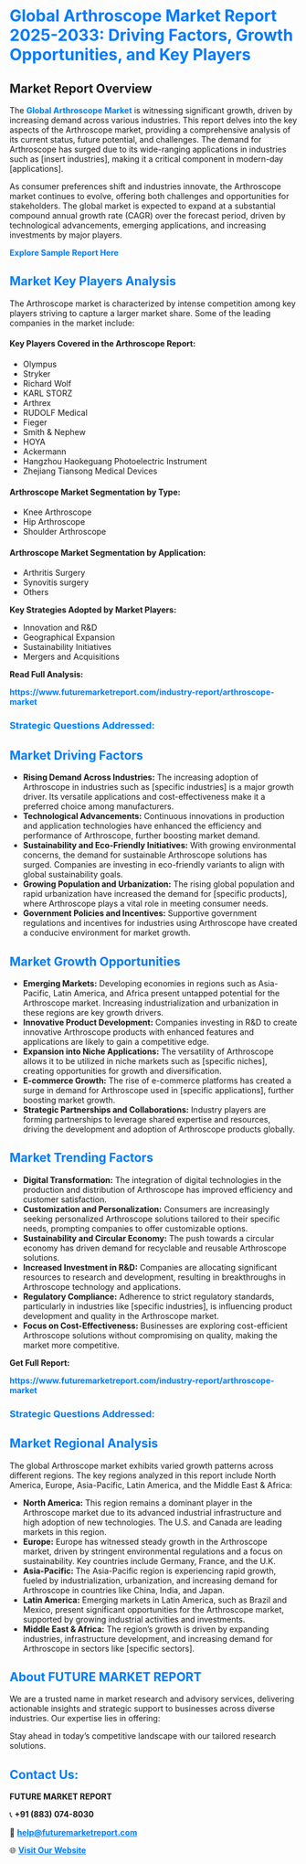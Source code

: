 <h1 style="color: #007BFF;">Global Arthroscope Market Report 2025-2033: Driving Factors, Growth Opportunities, and Key Players</h1>

<section id="overview">
<h2>Market Report Overview</h2>
<p>The <a href="https://www.futuremarketreport.com/industry-report/arthroscope-market" style="color: #007BFF; text-decoration: none;"><strong>Global Arthroscope Market</strong></a> is witnessing significant growth, driven by increasing demand across various industries. This report delves into the key aspects of the Arthroscope market, providing a comprehensive analysis of its current status, future potential, and challenges. The demand for Arthroscope has surged due to its wide-ranging applications in industries such as [insert industries], making it a critical component in modern-day [applications].</p>
<p>As consumer preferences shift and industries innovate, the Arthroscope market continues to evolve, offering both challenges and opportunities for stakeholders. The global market is expected to expand at a substantial compound annual growth rate (CAGR) over the forecast period, driven by technological advancements, emerging applications, and increasing investments by major players.</p>
</section>

<section id="overview">
<p><a href="https://www.futuremarketreport.com/request-sample/reportId=57807" style="color: #007BFF; text-decoration: none;"><strong>Explore Sample Report Here</strong></a></p>
</section>

<section id="key-players">
<h2 style="color: #007BFF;">Market Key Players Analysis</h2>
<p>The Arthroscope market is characterized by intense competition among key players striving to capture a larger market share. Some of the leading companies in the market include:</p>
<h4>Key Players Covered in the Arthroscope Report:</h4>
<ul><li>Olympus</li><li>Stryker</li><li>Richard Wolf</li><li>KARL STORZ</li><li>Arthrex</li><li>RUDOLF Medical</li><li>Fieger</li><li>Smith &amp; Nephew</li><li>HOYA</li><li>Ackermann</li><li>Hangzhou Haokeguang Photoelectric Instrument</li><li>Zhejiang Tiansong Medical Devices</li></ul>
<h4>Arthroscope Market Segmentation by Type:</h4>
<ul><li>Knee Arthroscope</li><li>Hip Arthroscope</li><li>Shoulder Arthroscope</li></ul>

<h4>Arthroscope Market Segmentation by Application:</h4>
<ul><li>Arthritis Surgery</li><li>Synovitis surgery</li><li>Others</li></ul>
<p><strong>Key Strategies Adopted by Market Players:</strong></p>
<ul>
<li>Innovation and R&D</li>
<li>Geographical Expansion</li>
<li>Sustainability Initiatives</li>
<li>Mergers and Acquisitions</li>
</ul>
</section>

<section>
<p><strong>Read Full Analysis: </strong></p><a href="https://www.futuremarketreport.com/industry-report/arthroscope-market" style="color: #007BFF; text-decoration: none;"><strong>https://www.futuremarketreport.com/industry-report/arthroscope-market</strong></a>
<h3 style="color: #007BFF;">Strategic Questions Addressed:</h3>
</section>

<section id="driving-factors">
<h2 style="color: #007BFF;">Market Driving Factors</h2>
<ul>
<li><strong>Rising Demand Across Industries:</strong> The increasing adoption of Arthroscope in industries such as [specific industries] is a major growth driver. Its versatile applications and cost-effectiveness make it a preferred choice among manufacturers.</li>
<li><strong>Technological Advancements:</strong> Continuous innovations in production and application technologies have enhanced the efficiency and performance of Arthroscope, further boosting market demand.</li>
<li><strong>Sustainability and Eco-Friendly Initiatives:</strong> With growing environmental concerns, the demand for sustainable Arthroscope solutions has surged. Companies are investing in eco-friendly variants to align with global sustainability goals.</li>
<li><strong>Growing Population and Urbanization:</strong> The rising global population and rapid urbanization have increased the demand for [specific products], where Arthroscope plays a vital role in meeting consumer needs.</li>
<li><strong>Government Policies and Incentives:</strong> Supportive government regulations and incentives for industries using Arthroscope have created a conducive environment for market growth.</li>
</ul>
</section>

<section id="growth-opportunities">
<h2 style="color: #007BFF;">Market Growth Opportunities</h2>
<ul>
<li><strong>Emerging Markets:</strong> Developing economies in regions such as Asia-Pacific, Latin America, and Africa present untapped potential for the Arthroscope market. Increasing industrialization and urbanization in these regions are key growth drivers.</li>
<li><strong>Innovative Product Development:</strong> Companies investing in R&D to create innovative Arthroscope products with enhanced features and applications are likely to gain a competitive edge.</li>
<li><strong>Expansion into Niche Applications:</strong> The versatility of Arthroscope allows it to be utilized in niche markets such as [specific niches], creating opportunities for growth and diversification.</li>
<li><strong>E-commerce Growth:</strong> The rise of e-commerce platforms has created a surge in demand for Arthroscope used in [specific applications], further boosting market growth.</li>
<li><strong>Strategic Partnerships and Collaborations:</strong> Industry players are forming partnerships to leverage shared expertise and resources, driving the development and adoption of Arthroscope products globally.</li>
</ul>
</section>

<section id="trending-factors">
<h2 style="color: #007BFF;">Market Trending Factors</h2>
<ul>
<li><strong>Digital Transformation:</strong> The integration of digital technologies in the production and distribution of Arthroscope has improved efficiency and customer satisfaction.</li>
<li><strong>Customization and Personalization:</strong> Consumers are increasingly seeking personalized Arthroscope solutions tailored to their specific needs, prompting companies to offer customizable options.</li>
<li><strong>Sustainability and Circular Economy:</strong> The push towards a circular economy has driven demand for recyclable and reusable Arthroscope solutions.</li>
<li><strong>Increased Investment in R&D:</strong> Companies are allocating significant resources to research and development, resulting in breakthroughs in Arthroscope technology and applications.</li>
<li><strong>Regulatory Compliance:</strong> Adherence to strict regulatory standards, particularly in industries like [specific industries], is influencing product development and quality in the Arthroscope market.</li>
<li><strong>Focus on Cost-Effectiveness:</strong> Businesses are exploring cost-efficient Arthroscope solutions without compromising on quality, making the market more competitive.</li>
</ul>
</section>

<section>
<p><strong>Get Full Report: </strong></p><a href="https://www.futuremarketreport.com/industry-report/arthroscope-market" style="color: #007BFF; text-decoration: none;"><strong>https://www.futuremarketreport.com/industry-report/arthroscope-market</strong></a>
<h3 style="color: #007BFF;">Strategic Questions Addressed:</h3>
</section>


<section id="regional-analysis">
<h2 style="color: #007BFF;">Market Regional Analysis</h2>
<p>The global Arthroscope market exhibits varied growth patterns across different regions. The key regions analyzed in this report include North America, Europe, Asia-Pacific, Latin America, and the Middle East & Africa:</p>
<ul>
<li><strong>North America:</strong> This region remains a dominant player in the Arthroscope market due to its advanced industrial infrastructure and high adoption of new technologies. The U.S. and Canada are leading markets in this region.</li>
<li><strong>Europe:</strong> Europe has witnessed steady growth in the Arthroscope market, driven by stringent environmental regulations and a focus on sustainability. Key countries include Germany, France, and the U.K.</li>
<li><strong>Asia-Pacific:</strong> The Asia-Pacific region is experiencing rapid growth, fueled by industrialization, urbanization, and increasing demand for Arthroscope in countries like China, India, and Japan.</li>
<li><strong>Latin America:</strong> Emerging markets in Latin America, such as Brazil and Mexico, present significant opportunities for the Arthroscope market, supported by growing industrial activities and investments.</li>
<li><strong>Middle East & Africa:</strong> The region’s growth is driven by expanding industries, infrastructure development, and increasing demand for Arthroscope in sectors like [specific sectors].</li>
</ul>
</section>

<footer>
<h2 style="color: #007BFF;">About FUTURE MARKET REPORT</h2>
<p>We are a trusted name in market research and advisory services, delivering actionable insights and strategic support to businesses across diverse industries. Our expertise lies in offering:</p>

<p>Stay ahead in today’s competitive landscape with our tailored research solutions.</p>

<h2 style="color: #007BFF;">Contact Us:</h2>
<p><strong>FUTURE MARKET REPORT</strong></p>
<p>📞 <strong>+91 (883) 074-8030</strong></p>
<p>📧 <strong><a href="mailto:help@futuremarketreport.com" style="color: #007BFF;">help@futuremarketreport.com</a></strong></p>
<p>🌐 <strong><a href="https://www.futuremarketreport.com/" style="color: #007BFF;">Visit Our Website</a></strong></p>
</footer>